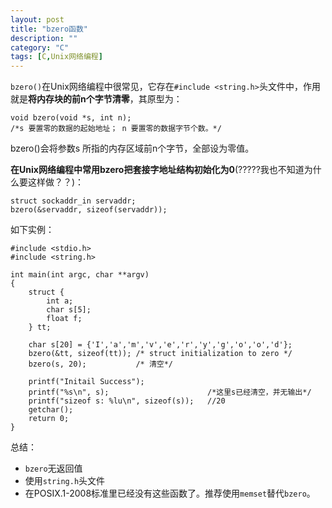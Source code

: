 ```yaml
---
layout: post
title: "bzero函数"
description: ""
category: "C"
tags: [C,Unix网络编程]
---
```


`bzero()`在Unix网络编程中很常见，它存在`#include <string.h>`头文件中，作用就是**将内存块的前n个字节清零**，其原型为：

	void bzero(void *s, int n);
	/*s 要置零的数据的起始地址； n 要置零的数据字节个数。*/

bzero()会将参数s 所指的内存区域前n个字节，全部设为零值。

**在Unix网络编程中常用bzero把套接字地址结构初始化为0**(?????我也不知道为什么要这样做？？)：

	struct sockaddr_in servaddr;
	bzero(&servaddr, sizeof(servaddr));

如下实例：

		
	#include <stdio.h>
	#include <string.h>

	int main(int argc, char **argv)
	{
	    struct {
	        int a;
	        char s[5];
	        float f;
	    } tt;
	    
	    char s[20] = {'I','a','m','v','e','r','y','g','o','o','d'};
	    bzero(&tt, sizeof(tt)); /* struct initialization to zero */
	    bzero(s, 20);           /* 清空*/
	    
	    printf("Initail Success");
	    printf("%s\n", s);                      /*这里s已经清空，并无输出*/
	    printf("sizeof s: %lu\n", sizeof(s));   //20
	    getchar();
	    return 0;
	}


总结：

- `bzero`无返回值
- 使用`string.h`头文件
- 在POSIX.1-2008标准里已经没有这些函数了。推荐使用`memset`替代`bzero`。

